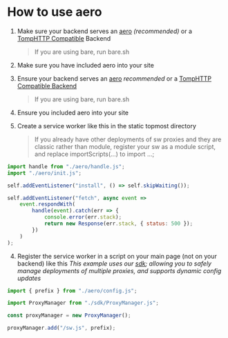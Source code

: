 # How to use aero

1. Make sure your backend serves an [aero](https://github.com/ProxyHaven/aero-backends) _(recommended)_ or a [TompHTTP Compatible](https://github.com/tomphttp) Backend
    > If you are using bare, run bare.sh
2. Make sure you have included aero into your site
3. Ensure your backend serves an [aero](https://github.com/ProxyHaven/aero-backends) _recommended_ or a [TompHTTP Compatible Backend](https://github.com/tomphttp)
    > If you are using bare, run bare.sh
4. Ensure you included aero into your site
5. Create a service worker like this in the static topmost directory

    > If you already have other deployments of sw proxies and they are classic rather than module, register your sw as a module script, and replace importScripts(...) to import ...;

```js
import handle from "./aero/handle.js";
import "./aero/init.js";

self.addEventListener("install", () => self.skipWaiting());

self.addEventListener("fetch", async event =>
	event.respondWith(
		handle(event).catch(err => {
			console.error(err.stack);
			return new Response(err.stack, { status: 500 });
		})
	)
);
```

4. Register the service worker in a script on your main page (not on your backend) like this
   _This example uses our [sdk](https://github.com/ProxyHaven/aero-sdk); allowing you to safely manage deployments of multiple proxies, and supports dynamic config updates_

```js
import { prefix } from "./aero/config.js";

import ProxyManager from "./sdk/ProxyManager.js";

const proxyManager = new ProxyManager();

proxyManager.add("/sw.js", prefix);
```
